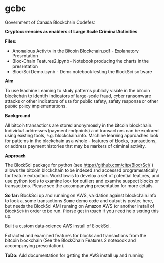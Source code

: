 # gcbc
Government of Canada Blockchain Codefest

__Cryptocurrencies as enablers of Large Scale Criminal Activities__

__Files:__

- Anomalous Activity in the Bitcoin Blockchain.pdf - Explanatory Presentation
- BlockChain Features2.ipynb - Notebook producing the charts in the presentation
- BlockSci Demo.ipynb - Demo notebook testing the BlockSci software

__Aim__

To use Machine Learning to study patterns publicly visible in the bitcoin blockchain to identify indicators of large-scale fraud, cyber ransomware attacks or other indicators of use for public safety, safety response or other public policy implementations.

__Background__

All bitcoin transactions are stored anonymously in the bitcoin blockchain. Individual addresses (payment endpoints) and transactions can be explored using existing tools, e.g. blockchain.info. Machine learning approaches look for patterns in the blockchain as a whole - features of blocks, transactions, or address payment histories that may be markers of criminal activity.

__Approach__

The BlockSci package for python (see https://github.com/citp/BlockSci/ ) allows the bitcoin blockchain to be indexed and accessed programmatically for feature extraction. Workflow is to develop a set of potential features, and use python tools  to examine look for outliers and examine suspect blocks or transactions. Please see the accompanying presentation for more details.

__So far:__ BlockSci up and running on AWS, validation against blockchain.info to look at some transactions
Some demo code and output is posted here, but needs the BlockSci AMI running on Amazon AWS (or another install of BlockSci) in order to be run. Please get in touch if you need help setting this up.

Built a custom data-science AWS install of BlockSci.

Extracted and examined features for blocks and transactions from the bitcoin blockchain (See the BlockChain Features 2 notebook and accompanying presentation).

__ToDo:__ Add documentation for getting the AWS install up and running
